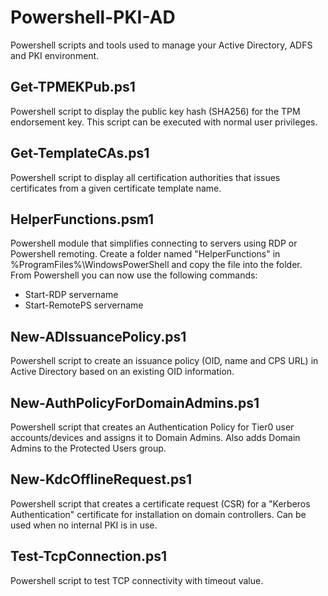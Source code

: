 # Powershell-PKI-AD
Powershell scripts and tools used to manage your Active Directory, ADFS and PKI environment.

## Get-TPMEKPub.ps1
Powershell script to display the public key hash (SHA256) for the TPM endorsement key. This script can be executed with normal user privileges.

## Get-TemplateCAs.ps1
Powershell script to display all certification authorities that issues certificates from a given certificate template name.

## HelperFunctions.psm1
Powershell module that simplifies connecting to servers using RDP or Powershell remoting. Create a folder named "HelperFunctions" in %ProgramFiles%\WindowsPowerShell and copy the file into the folder. From Powershell you can now use the following commands:
- Start-RDP servername
- Start-RemotePS servername

## New-ADIssuancePolicy.ps1
Powershell script to create an issuance policy (OID, name and CPS URL) in Active Directory based on an existing OID information.

## New-AuthPolicyForDomainAdmins.ps1
Powershell script that creates an Authentication Policy for Tier0 user accounts/devices and assigns it to Domain Admins. Also adds Domain Admins to the Protected Users group.

## New-KdcOfflineRequest.ps1
Powershell script that creates a certificate request (CSR) for a "Kerberos Authentication" certificate for installation on domain controllers. Can be used when no internal PKI is in use.

## Test-TcpConnection.ps1
Powershell script to test TCP connectivity with timeout value.
